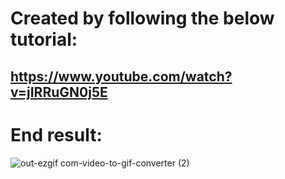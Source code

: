 # Created by following the below tutorial: 
## https://www.youtube.com/watch?v=jIRRuGN0j5E

# End result:
![out-ezgif com-video-to-gif-converter (2)](https://github.com/user-attachments/assets/c36052b8-1cee-41eb-bab7-75187d353d8e)

